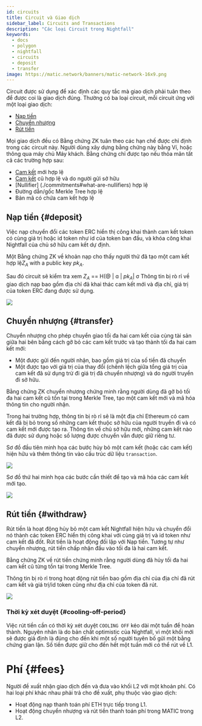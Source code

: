```yaml
---
id: circuits
title: Circuit và Giao dịch
sidebar_label: Circuits and Transactions
description: "Các loại Circuit trong Nightfall"
keywords:
  - docs
  - polygon
  - nightfall
  - circuits
  - deposit
  - transfer
image: https://matic.network/banners/matic-network-16x9.png
---
```


Circuit được sử dụng để xác định các quy tắc mà giao dịch phải tuân theo để được coi là giao dịch đúng. Thường có ba loại circuit, mỗi circuit ứng với một loại giao dịch:

- [Nạp tiền](#deposit)
- [Chuyển nhượng](#transfer)
- [Rút tiền](#withdraw)

Mọi giao dịch đều có Bằng chứng ZK tuân theo các hạn chế được chỉ định trong các circuit này. Người dùng xây dựng bằng chứng này bằng Ví, hoặc thông qua máy chủ Máy khách. Bằng chứng chỉ được tạo nếu thỏa mãn tất cả các trường hợp sau:

- [Cam kết](./commitments#what-are-commitments) mới hợp lệ
- [Cam kết](./commitments#what-are-commitments) cũ hợp lệ và do người gửi sở hữu
- [Nullifier] (./commitments#what-are-nullifiers) hợp lệ
- Đường dẫn/gốc Merkle Tree hợp lệ
- Bản mã có chứa cam kết hợp lệ


## Nạp tiền {#deposit}
Việc nạp chuyển đổi các token ERC hiển thị công khai thành cam kết token có cùng giá trị hoặc id token như id của token ban đầu, và khóa công khai Nightfall của chủ sở hữu cam kết dự định.

Một Bằng chứng ZK về khoản nạp cho thấy người thử đã tạo một cam kết hợp lệ$Z_A$ with a public key $pk_A$.

Sau đó circuit sẽ kiểm tra xem $Z_A$ == H(@ | ɑ | $pk_A$| σ Thông tin bị rò rỉ về giao dịch nạp bao gồm địa chỉ đã khai thác cam kết mới và địa chỉ, giá trị của token ERC đang được sử dụng.

![](../imgs/deposit.png)

## Chuyển nhượng {#transfer}
Chuyển nhượng cho phép chuyển giao tối đa hai cam kết của cùng tài sản giữa hai bên bằng cách gỡ bỏ các cam kết trước và tạo thành tối đa hai cam kết mới:
- Một được gửi đến người nhận, bao gồm giá trị của số tiền đã chuyển
- Một được tạo với giá trị của thay đổi (chênh lệch giữa tổng giá trị của cam kết đã sử dụng trừ đi giá trị đã chuyển nhượng) và do người truyền đi sở hữu.

Bằng chứng ZK chuyển nhượng chứng minh rằng người dùng đã gỡ bỏ tối đa hai cam kết cũ tồn tại trong Merkle Tree, tạo một cam kết mới và mã hóa thông tin cho người nhận.

Trong hai trường hợp, thông tin bị rò rỉ sẽ là một địa chỉ Ethereum có cam kết đã bị bỏ trong số những cam kết thuộc sở hữu của người truyền đi và có cam kết mới được tạo ra. Thông tin về chủ sở hữu mới, những cam kết nào đã được sử dụng hoặc số lượng được chuyển vẫn được giữ riêng tư.

Sơ đồ đầu tiên minh họa các bước hủy bỏ một cam kết (hoặc các cam kết) hiện hữu và thêm thông tin vào cấu trúc dữ liệu `transaction`.

![](../imgs/transfer_a.png)

Sơ đồ thứ hai minh họa các bước cần thiết để tạo và mã hóa các cam kết mới tạo.

![](../imgs/transfer_b.png)

## Rút tiền {#withdraw}
Rút tiền là hoạt động hủy bỏ một cam kết Nightfall hiện hữu và chuyển đổi nó thành các token ERC hiển thị công khai với cùng giá trị và id token như cam kết đã đốt. Rút tiền là hoạt động đối lập với Nạp tiền. Tương tự như chuyển nhượng, rút tiền chấp nhận đầu vào tối đa là hai cam kết.

Bằng chứng ZK về rút tiền chứng minh rằng người dùng đã hủy tối đa hai cam kết cũ từng tồn tại trong Merkle Tree.

Thông tin bị rò rỉ trong hoạt động rút tiền bao gồm địa chỉ của địa chỉ đã rút cam kết và giá trị/id token cũng như địa chỉ của token đã rút.

![](../imgs/withdraw.png)

### Thời kỳ xét duyệt {#cooling-off-period}

Việc rút tiền cần có thời kỳ xét duyệt `COOLING OFF` kéo dài một tuần để hoàn thành. Nguyên nhân là do bản chất optimistic của Nightfall, vì một khối mới sẽ được giả định là đúng cho đến khi một số người tuyên bố gửi một bằng chứng gian lận. Số tiền được giữ cho đến hết một tuần mới có thể rút về L1.

# Phí {#fees}

Người đề xuất nhận giao dịch đến và đưa vào khối L2 với một khoản phí. Có hai loại phí khác nhau phải trả cho đề xuất, phụ thuộc vào giao dịch:
- Hoạt động nạp thanh toán phí ETH trực tiếp trong L1.
- Hoạt động chuyển nhượng và rút tiền thanh toán phí trong MATIC trong L2.

